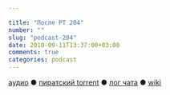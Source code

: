 ```yaml
---

title: "После РТ 204"
number: ""
slug: "podcast-204"
date: 2010-09-11T13:37:00+03:00
comments: true
categories: podcast
---
```

[аудио](http://cdn.radio-t.com/rt204post.mp3) ● [пиратский torrent](http://pirates.radio-t.com/torrents/rt204post.mp3.torrent) ● [лог чата](http://chat.radio-t.com/logs/radio-t-204.html) ● [wiki](http://wiki.radio-t.com/%D0%9F%D0%BE%D1%81%D0%BB%D0%B5_%D0%A0%D0%A2_204)<audio src="http://cdn.radio-t.com/rt204post.mp3" preload="none">
